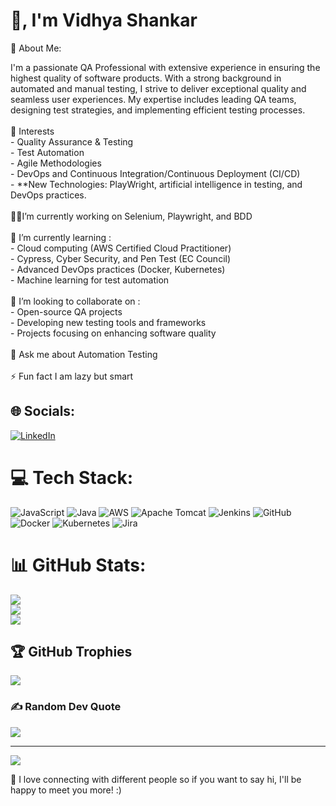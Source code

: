 
# 👋, I'm Vidhya Shankar

💫 About Me:

I'm a passionate QA Professional with extensive experience in ensuring the highest quality of software products. With a strong background in automated and manual testing, I strive to deliver exceptional quality and seamless user experiences. My expertise includes leading QA teams, designing test strategies, and implementing efficient testing processes.<br> <br>👀 Interests<br>- Quality Assurance & Testing<br>- Test Automation<br>- Agile Methodologies<br>- DevOps and Continuous Integration/Continuous Deployment (CI/CD)<br>- **New Technologies: PlayWright, artificial intelligence in testing, and DevOps practices.<br><br>👨‍💻I’m currently working on Selenium, Playwright, and BDD <br><br>🌱 I’m currently learning :<br>- Cloud computing (AWS Certified Cloud Practitioner)<br>- Cypress, Cyber Security, and Pen Test (EC Council)<br>- Advanced DevOps practices (Docker, Kubernetes)<br>- Machine learning for test automation<br><br> 💞️ I’m looking to collaborate on : <br>- Open-source QA projects<br>- Developing new testing tools and frameworks<br>- Projects focusing on enhancing software quality<br><br>💬 Ask me about Automation Testing<br><br>⚡ Fun fact I am lazy but smart  


## 🌐 Socials:
[![LinkedIn](https://img.shields.io/badge/LinkedIn-%230077B5.svg?logo=linkedin&logoColor=white)](https://linkedin.com/in/https://www.linkedin.com/in/vidhyashankarn/) 

# 💻 Tech Stack:
![JavaScript](https://img.shields.io/badge/javascript-%23323330.svg?style=for-the-badge&logo=javascript&logoColor=%23F7DF1E) ![Java](https://img.shields.io/badge/java-%23ED8B00.svg?style=for-the-badge&logo=openjdk&logoColor=white) ![AWS](https://img.shields.io/badge/AWS-%23FF9900.svg?style=for-the-badge&logo=amazon-aws&logoColor=white) ![Apache Tomcat](https://img.shields.io/badge/apache%20tomcat-%23F8DC75.svg?style=for-the-badge&logo=apache-tomcat&logoColor=black) ![Jenkins](https://img.shields.io/badge/jenkins-%232C5263.svg?style=for-the-badge&logo=jenkins&logoColor=white) ![GitHub](https://img.shields.io/badge/github-%23121011.svg?style=for-the-badge&logo=github&logoColor=white) ![Docker](https://img.shields.io/badge/docker-%230db7ed.svg?style=for-the-badge&logo=docker&logoColor=white) ![Kubernetes](https://img.shields.io/badge/kubernetes-%23326ce5.svg?style=for-the-badge&logo=kubernetes&logoColor=white) ![Jira](https://img.shields.io/badge/jira-%230A0FFF.svg?style=for-the-badge&logo=jira&logoColor=white)
# 📊 GitHub Stats:
![](https://github-readme-stats.vercel.app/api?username=im-vidhyashankar&theme=radical&hide_border=false&include_all_commits=false&count_private=true)<br/>
![](https://github-readme-streak-stats.herokuapp.com/?user=im-vidhyashankar&theme=radical&hide_border=false)<br/>
![](https://github-readme-stats.vercel.app/api/top-langs/?username=im-vidhyashankar&theme=radical&hide_border=false&include_all_commits=false&count_private=true&layout=compact)

## 🏆 GitHub Trophies
![](https://github-profile-trophy.vercel.app/?username=im-vidhyashankar&theme=radical&no-frame=false&no-bg=true&margin-w=4)

### ✍️ Random Dev Quote
![](https://quotes-github-readme.vercel.app/api?type=horizontal&theme=radical)

---
[![](https://visitcount.itsvg.in/api?id=im-vidhyashankar&icon=0&color=0)](https://visitcount.itsvg.in)

💞️ I love connecting with different people so if you want to say hi, I'll be happy to meet you more! :)



<!-- Proudly created with GPRM ( https://gprm.itsvg.in ) -->
